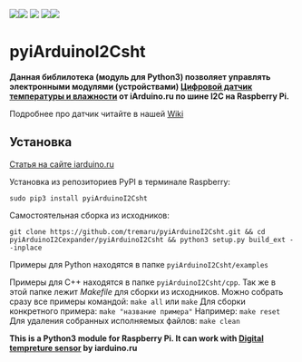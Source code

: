 [![](https://iarduino.ru/img/logo.svg)](https://iarduino.ru)[![](https://wiki.iarduino.ru/img/git-shop.svg?3)](https://iarduino.ru) [![](https://wiki.iarduino.ru/img/git-wiki.svg?2)](https://wiki.iarduino.ru) [![](https://wiki.iarduino.ru/img/git-lesson.svg?2)](https://lesson.iarduino.ru)[![](https://wiki.iarduino.ru/img/git-forum.svg?2)](http://forum.trema.ru)

# pyiArduinoI2Csht

**Данная библилотека (модуль для Python3) позволяет управлять электронными модулями (устройствами) [Цифровой датчик температуры и влажности](https://iarduino.ru/shop/Sensory-Datchiki/datchik-temperatury-i-vlazhnosti-i2c-trema-modul-v2-0.html) от iArduino.ru по шине I2C на Raspberry Pi.**

Подробнее про датчик читайте в нашей [Wiki](https://wiki.iarduino.ru/page/SHT-trema-i2c/#h3_5)

## Установка ##

[Статья на сайте iarduino.ru](https://wiki.iarduino.ru/page/raspberry-python-modules/)

Установка из репозиториев PyPI в терминале Raspberry:

`sudo pip3 install pyiArduinoI2Csht`

Самостоятельная сборка из исходников:

`git clone https://github.com/tremaru/pyiArduinoI2Csht.git && cd pyiArduinoI2Cexpander/pyiArduinoI2Csht && python3 setup.py build_ext --inplace`

Примеры для Python находятся в папке `pyiArduinoI2Csht/examples`

Примеры для С++ находятся в папке `pyiArduinoI2Csht/cpp`. Так же в этой папке лежит *Makefile* для сборки
из исходников. Можно собрать сразу все примеры командой:
`make all` или `make`
Для сборки конкретного примера: `make "название примера"`
Например:
`make reset`
Для удаления собранных исполняемых файлов:
`make clean`

**This is a Python3 module for Raspberry Pi. It can work with [Digital tempreture sensor](https://iarduino.ru/shop/Sensory-Datchiki/datchik-temperatury-i-vlazhnosti-i2c-trema-modul-v2-0.html) by iarduino.ru**
